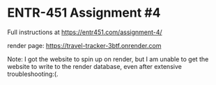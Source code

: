 # ENTR-451 Assignment #4

Full instructions at https://entr451.com/assignment-4/


render page: https://travel-tracker-3btf.onrender.com

Note: I got the website to spin up on render, but I am unable to get the website to write to the render database, even after extensive troubleshooting:(.

